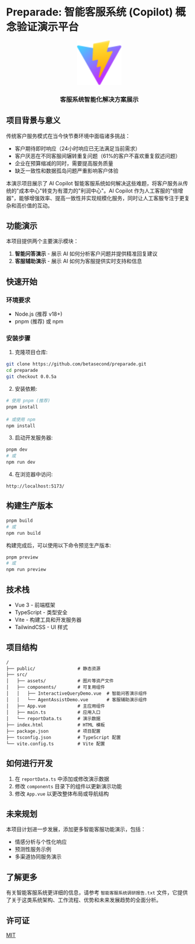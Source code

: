 # Preparade: 智能客服系统 (Copilot) 概念验证演示平台

<div align="center">
  <img src="./public/vite.svg" alt="Preparade Logo" width="120">
  <h3>客服系统智能化解决方案展示</h3>
</div>

## 项目背景与意义

传统客户服务模式在当今快节奏环境中面临诸多挑战：
- 客户期待即时响应（24小时响应已无法满足当前需求）
- 客户厌恶在不同客服间辗转重复问题（61%的客户不喜欢重复叙述问题）
- 企业在预算缩减的同时，需要提高服务质量
- 缺乏一致性和数据孤岛问题严重影响客户体验

本演示项目展示了 AI Copilot 智能客服系统如何解决这些难题，将客户服务从传统的"成本中心"转变为有潜力的"利润中心"。AI Copilot 作为人工客服的"倍增器"，能够增强效率、提高一致性并实现规模化服务，同时让人工客服专注于更复杂和高价值的互动。

## 功能演示

本项目提供两个主要演示模块：

1. **智能问答演示** - 展示 AI 如何分析客户问题并提供精准回复建议
2. **客服辅助演示** - 展示 AI 如何为客服提供实时支持和信息

## 快速开始

### 环境要求

- Node.js (推荐 v18+)
- pnpm (推荐) 或 npm

### 安装步骤

1. 克隆项目仓库:
```bash
git clone https://github.com/betasecond/preparade.git
cd preparade
git checkout 0.0.5a
```

2. 安装依赖:
```bash
# 使用 pnpm (推荐)
pnpm install

# 或使用 npm
npm install
```

3. 启动开发服务器:
```bash
pnpm dev
# 或
npm run dev
```

4. 在浏览器中访问:
```
http://localhost:5173/
```

## 构建生产版本

```bash
pnpm build
# 或
npm run build
```

构建完成后，可以使用以下命令预览生产版本:

```bash
pnpm preview
# 或
npm run preview
```

## 技术栈

- Vue 3 - 前端框架
- TypeScript - 类型安全
- Vite - 构建工具和开发服务器
- TailwindCSS - UI 样式

## 项目结构

```
/
├── public/                # 静态资源
├── src/
│   ├── assets/            # 图片等资产文件
│   ├── components/        # 可复用组件
│   │   ├── InteractiveQueryDemo.vue  # 智能问答演示组件
│   │   └── AgentAssistDemo.vue       # 客服辅助演示组件
│   ├── App.vue            # 主应用组件
│   ├── main.ts            # 应用入口
│   └── reportData.ts      # 演示数据
├── index.html             # HTML 模板
├── package.json           # 项目配置
├── tsconfig.json          # TypeScript 配置
└── vite.config.ts         # Vite 配置
```

## 如何进行开发

1. 在 `reportData.ts` 中添加或修改演示数据
2. 修改 `components` 目录下的组件以更新演示功能
3. 修改 `App.vue` 以更改整体布局或导航结构

## 未来规划

本项目计划进一步发展，添加更多智能客服功能演示，包括：
- 情感分析与个性化响应
- 预测性服务示例
- 多渠道协同服务演示

## 了解更多

有关智能客服系统更详细的信息，请参考 `智能客服系统调研报告.txt` 文件，它提供了关于这类系统架构、工作流程、优势和未来发展趋势的全面分析。

## 许可证

[MIT](LICENSE)
